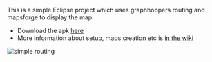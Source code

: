 This is a simple Eclipse project which uses graphhoppers routing and mapsforge to display the map.

* Download the apk [here](http://graphhopper.com/#download)
* More information about setup, maps creation etc is [in the wiki](https://github.com/graphhopper/graphhopper/wiki/Android)

![simple routing](http://karussell.files.wordpress.com/2012/09/graphhopper-android.png)
